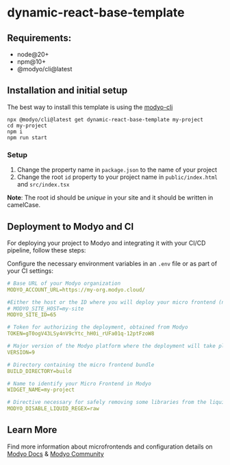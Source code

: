 # dynamic-react-base-template
## Requirements:
- node@20+
- npm@10+
- @modyo/cli@latest

## Installation and initial setup
The best way to install this template is using the [modyo-cli](https://docs.modyo.com/en/platform/channels/cli.html)

```console
npx @modyo/cli@latest get dynamic-react-base-template my-project
cd my-project
npm i
npm run start
```

### Setup
1. Change the property name in `package.json` to the name of your project
2. Change the root `id` property to your project name in `public/index.html` and `src/index.tsx`

**Note**: The root id should be _unique_ in your site and it should be written in camelCase.

## Deployment to Modyo and CI
For deploying your project to Modyo and integrating it with your CI/CD pipeline, follow these steps:

Configure the necessary environment variables in an `.env` file or as part of your CI settings:

```yaml
# Base URL of your Modyo organization
MODYO_ACCOUNT_URL=https://my-org.modyo.cloud/

#Either the host or the ID where you will deploy your micro frontend (not both)
# MODYO_SITE_HOST=my-site
MODYO_SITE_ID=65

# Token for authorizing the deployment, obtained from Modyo
TOKEN=gT0ogV43LSy4nV9cYtc_hH0i_rUFa01q-12ptFzoW8

# Major version of the Modyo platform where the deployment will take place (8 or 9)
VERSION=9

# Directory containing the micro frontend bundle
BUILD_DIRECTORY=build

# Name to identify your Micro Frontend in Modyo
WIDGET_NAME=my-project

# Directive necessary for safely removing some libraries from the liquid parser
MODYO_DISABLE_LIQUID_REGEX=raw
```

## Learn More
Find more information about microfrontends and configuration details on [Modyo Docs](https://docs.modyo.com) & [Modyo Community](https://www.modyo.com/community)
